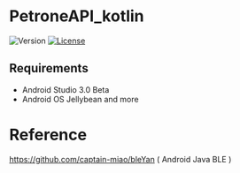 # PetroneAPI_kotlin
![Version](https://img.shields.io/badge/version-0.0.1-green.svg)
[![License](https://img.shields.io/badge/license-MIT-blue.svg)](http://opensource.org/licenses/MIT)

## Requirements
- Android Studio 3.0 Beta
- Android OS Jellybean and more

# Reference
  https://github.com/captain-miao/bleYan ( Android Java BLE )